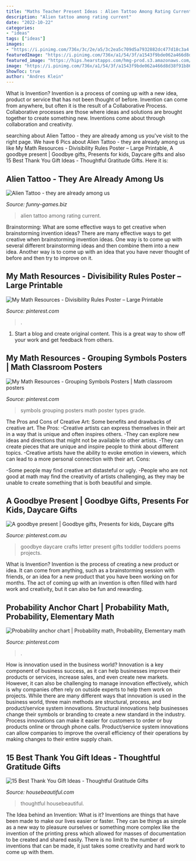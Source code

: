 ```yaml
---
title: "Maths Teacher Present Ideas : Alien Tattoo Among Rating Current"
description: "Alien tattoo among rating current"
date: "2022-10-22"
categories:
- "ideas"
tags: ["ideas"]
images:
- "https://i.pinimg.com/736x/3c/2e/a5/3c2ea5c709d5a7932882dc477d18c3a4.jpg"
featuredImage: "https://i.pinimg.com/736x/a1/54/3f/a1543f9bde062a466d8d38f91b865084.jpg"
featured_image: "https://hips.hearstapps.com/hmg-prod.s3.amazonaws.com/images/thank-you-candle-1515444484.jpg?crop=1xw:1xh;center,top&amp;resize=768:*"
image: "https://i.pinimg.com/736x/a1/54/3f/a1543f9bde062a466d8d38f91b865084.jpg"
ShowToc: true
author: "Andres Klein"
---
```



What is Invention?
Invention is a process of coming up with a new idea, product or service that has not been thought of before. Invention can come from anywhere, but often it is the result of a Collaborative Process. Collaborative processes are those where ideas and solutions are brought together to create something new. Inventions come about through collaboration and creativity.

	

		
searching about Alien Tattoo - they are already among us you've visit to the right page. We have 6 Pics about Alien Tattoo - they are already among us like My Math Resources - Divisibility Rules Poster – Large Printable, A goodbye present | Goodbye gifts, Presents for kids, Daycare gifts and also 15 Best Thank You Gift Ideas - Thoughtful Gratitude Gifts. Here it is:
		
    
## Alien Tattoo - They Are Already Among Us

<img loading=lazy src="https://www.funny-games.biz/images/pictures/2303-alien-tattoo.jpg" onerror="this.onerror=null;this.src='https://tse3.mm.bing.net/th?id=OIP.4ja8mhHkKZMhyrmz5_r3WAHaLL&amp;pid=15.1';" alt="Alien Tattoo - they are already among us">

_Source: funny-games.biz_

>alien tattoo among rating current. 

	

Brainstorming: What are some effective ways to get creative when brainstorming invention ideas?
There are many effective ways to get creative when brainstorming invention ideas. One way is to come up with several different brainstorming ideas and then combine them into a new idea. Another way is to come up with an idea that you have never thought of before and then try to improve on it.

    
## My Math Resources - Divisibility Rules Poster – Large Printable

<img loading=lazy src="https://i.pinimg.com/736x/b9/30/8e/b9308ec1d50f77d6293dc07475513327.jpg" onerror="this.onerror=null;this.src='https://tse2.mm.bing.net/th?id=OIP.m748kjJyeEAeWlObEO53dgHaLH&amp;pid=15.1';" alt="My Math Resources - Divisibility Rules Poster – Large Printable">

_Source: pinterest.com_

>. 

	

1. Start a blog and create original content. This is a great way to show off your work and get feedback from others.

    
## My Math Resources - Grouping Symbols Posters | Math Classroom Posters

<img loading=lazy src="https://i.pinimg.com/736x/3c/2e/a5/3c2ea5c709d5a7932882dc477d18c3a4.jpg" onerror="this.onerror=null;this.src='https://tse2.mm.bing.net/th?id=OIP.iD9gMUxj6mNGWiZm8LZRJAHaLH&amp;pid=15.1';" alt="My Math Resources - Grouping Symbols Posters | Math classroom posters">

_Source: pinterest.com_

>symbols grouping posters math poster types grade. 

	

The Pros and Cons of Creative Art: Some benefits and drawbacks of creative art.
The Pros: 
-Creative artists can express themselves in their art in a way that is unique and often inspires others. 
-They can explore new ideas and directions that might not be available to other artists. 
-They can create pieces that are unique and inspire people to think about different topics. 
-Creative artists have the ability to evoke emotion in viewers, which can lead to a more personal connection with their art. 
Cons:


-Some people may find creative art distasteful or ugly. 
-People who are not good at math may find the creativity of artists challenging, as they may be unable to create something that is both beautiful and simple.

    
## A Goodbye Present | Goodbye Gifts, Presents For Kids, Daycare Gifts

<img loading=lazy src="https://i.pinimg.com/736x/ba/69/a0/ba69a0062b8f83b50ea7bf45369c064b--making-memories-presents.jpg" onerror="this.onerror=null;this.src='https://tse4.mm.bing.net/th?id=OIP.sGV9nJme6CAl3dWpbGlDQQHaJ3&amp;pid=15.1';" alt="A goodbye present | Goodbye gifts, Presents for kids, Daycare gifts">

_Source: pinterest.com.au_

>goodbye daycare crafts letter present gifts toddler toddlers poems projects. 

	

What is Invention?
Invention is the process of creating a new product or idea. It can come from anything, such as a brainstorming session with friends, or an idea for a new product that you have been working on for months. The act of coming up with an invention is often filled with hard work and creativity, but it can also be fun and rewarding.

    
## Probability Anchor Chart | Probability Math, Probability, Elementary Math

<img loading=lazy src="https://i.pinimg.com/736x/a1/54/3f/a1543f9bde062a466d8d38f91b865084.jpg" onerror="this.onerror=null;this.src='https://tse3.mm.bing.net/th?id=OIP.lEEcZvITU0jWDwprWXippwHaJ3&amp;pid=15.1';" alt="Probability anchor chart | Probability math, Probability, Elementary math">

_Source: pinterest.com_

>. 

	

How is innovation used in the business world?
Innovation is a key component of business success, as it can help businesses improve their products or services, increase sales, and even create new markets. However, it can also be challenging to manage innovation effectively, which is why companies often rely on outside experts to help them work on projects. 
While there are many different ways that innovation is used in the business world, three main methods are structural, process, and product/service system innovations. Structural innovations help businesses change their symbols or branding to create a new standard in the industry. Process innovations can make it easier for customers to order or buy products online or through phone calls. Product/service system innovations can allow companies to improve the overall efficiency of their operations by making changes to their entire supply chain.

    
## 15 Best Thank You Gift Ideas - Thoughtful Gratitude Gifts

<img loading=lazy src="https://hips.hearstapps.com/hmg-prod.s3.amazonaws.com/images/thank-you-candle-1515444484.jpg?crop=1xw:1xh;center,top&amp;resize=768:*" onerror="this.onerror=null;this.src='https://tse3.mm.bing.net/th?id=OIP.OMk4VOjbvrTQleJiVhD9qgHaLH&amp;pid=15.1';" alt="15 Best Thank You Gift Ideas - Thoughtful Gratitude Gifts">

_Source: housebeautiful.com_

>thoughtful housebeautiful. 

	

The Idea behind an Invention: What is it?
Inventions are things that have been made to make our lives easier or faster. They can be things as simple as a new way to pleasure ourselves or something more complex like the invention of the printing press which allowed for masses of documentation to be created and shared easily. There is no limit to the number of inventions that can be made, it just takes some creativity and hard work to come up with them.

